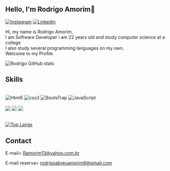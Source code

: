 ## Hello, I'm Rodrigo Amorim👋

[![Instagram](https://img.shields.io/badge/Instagram-E4405F?style=for-the-badge&logo=instagram&logoColor=white)](https://www.instagram.com/rodrigoamorim_aa/)
[![Linkedin](https://img.shields.io/badge/LinkedIn-0077B5?style=for-the-badge&logo=linkedin&logoColor=white)](https://www.linkedin.com/in/rodrigo-amorim-022b2926a/)

Hi, my name is Rodrigo Amorim,<br>
I am
Software Developer
i am 22 years old and study computer science at a college <br>
I also study several programming languages on my own.<br>
Welcome to my Profile.

![Rodrigo GitHub stats](https://github-readme-stats.vercel.app/api?username=rabmorim&show_icons=true&theme=radical)

## Skills
<div style="display: inline_block"><br/>
  <img align="center" alt="Html5" src="https://img.shields.io/badge/HTML5-E34F26?style=for-the-badge&logo=html5&logoColor=white"/>
  <img align="center" alt="css3" src="https://img.shields.io/badge/CSS3-1572B6?style=for-the-badge&logo=css3&logoColor=white"/>
  <img align="center" alt="BootsTrap" src="https://img.shields.io/badge/Bootstrap-563D7C?style=for-the-badge&logo=bootstrap&logoColor=white"/>
  <img align="center" alt="JavaScript" src="https://img.shields.io/badge/JavaScript-323330?style=for-the-badge&logo=javascript&logoColor=F7DF1E"/>
</div>
<div style="display: inline_block"><br/>
  <img align="center' alt="dart" src="https://img.shields.io/badge/Dart-0175C2?style=for-the-badge&logo=dart&logoColor=white"/>
  <img align="center' alt="flutter" src="https://img.shields.io/badge/Flutter-02569B?style=for-the-badge&logo=flutter&logoColor=white"/>
  <img align="center' alt="firebase" src="https://img.shields.io/badge/MySQL-000?style=for-the-badge&logo=firebase&logoColor=ffca28"/>
</div><br>  

[![Top Langs](https://github-readme-stats.vercel.app/api/top-langs/?username=rabmorim&hide_progress=true)](https://github.com/anuraghazra/github-readme-stats)


## Contact
 E-mail= Ramorim13@yahoo.com.br
 
 E-mail reserva= rodrigoabreuamorim9@gmail.com



